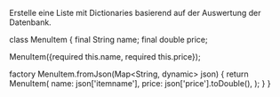 
Erstelle eine Liste mit Dictionaries basierend auf der Auswertung der Datenbank.

class MenuItem {
  final String name;
  final double price;

  MenuItem({required this.name, required this.price});

  factory MenuItem.fromJson(Map<String, dynamic> json) {
    return MenuItem(
      name: json['itemname'],
      price: json['price'].toDouble(),
    );
  }
}

